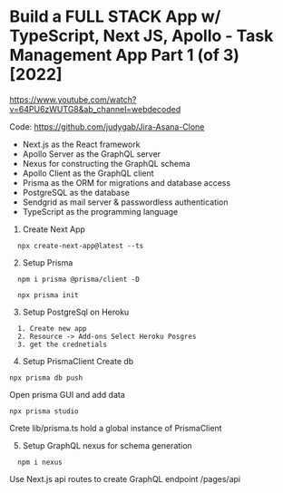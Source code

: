 # Build a FULL STACK App w/ TypeScript, Next JS, Apollo - Task Management App Part 1 (of 3) [2022]
https://www.youtube.com/watch?v=64PU6zWUTG8&ab_channel=webdecoded



Code: https://github.com/judygab/Jira-Asana-Clone


- Next.js as the React framework
- Apollo Server as the GraphQL server
- Nexus for constructing the GraphQL schema
- Apollo Client as the GraphQL client
- Prisma as the ORM for migrations and database access
- PostgreSQL as the database
- Sendgrid as mail server & passwordless authentication
- TypeScript as the programming language


1. Create Next App
```
  npx create-next-app@latest --ts
```

2. Setup Prisma
```
  npm i prisma @prisma/client -D

  npx prisma init
```

3. Setup PostgreSql on Heroku
```
  1. Create new app
  2. Resource -> Add-ons Select Heroku Posgres
  3. get the crednetials
```

4. Setup PrismaClient
Create db    
```
npx prisma db push  
```

Open prisma GUI and add data
```
npx prisma studio
```

Crete lib/prisma.ts hold a global instance of PrismaClient


5. Setup GraphQL
nexus for schema generation
```
  npm i nexus
```
Use Next.js api routes to create GraphQL endpoint
/pages/api


 